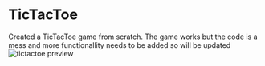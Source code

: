# TicTacToe

Created a TicTacToe game from scratch. The game works but the code is a mess and more functionallity needs to be added so will be updated  
![tictactoe preview](https://user-images.githubusercontent.com/111984273/229595982-8b010a95-8b85-4224-b5b1-81be1e0f8e70.jpg)

